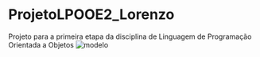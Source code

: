 # ProjetoLPOOE2_Lorenzo
Projeto para a primeira etapa da disciplina de Linguagem de Programação Orientada a Objetos
![modelo](https://github.com/user-attachments/assets/cc0a24a5-9bf3-47eb-a6fa-5556dace126d)
